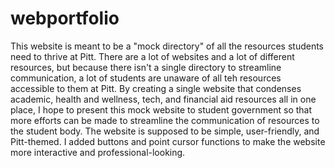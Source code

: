 # webportfolio

This website is meant to be a "mock directory" of all the resources students need to thrive at Pitt. There are a lot of websites and a lot of different resources, but because there isn't a single directory to streamline communication, a lot of students are unaware of all teh resources accessible to them at Pitt. By creating a single website that condenses academic, health and wellness, tech, and financial aid resources all in one place, I hope to present this mock website to student government so that more efforts can be made to streamline the communication of resources to the student body. The website is supposed to be simple, user-friendly, and Pitt-themed. I added buttons and point cursor functions to make the website more interactive and professional-looking.
